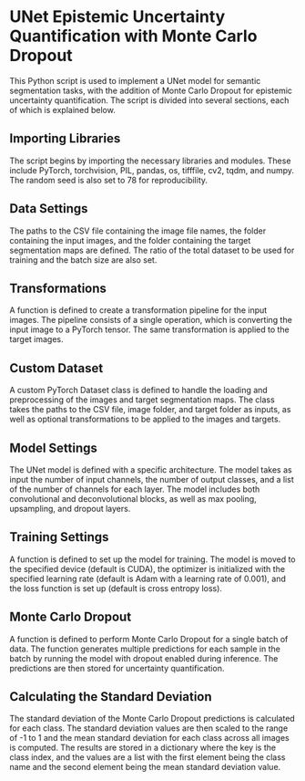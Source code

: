 # UNet Epistemic Uncertainty Quantification with Monte Carlo Dropout

This Python script is used to implement a UNet model for semantic segmentation tasks, with the addition of Monte Carlo Dropout for epistemic uncertainty quantification. The script is divided into several sections, each of which is explained below.

## Importing Libraries

The script begins by importing the necessary libraries and modules. These include PyTorch, torchvision, PIL, pandas, os, tifffile, cv2, tqdm, and numpy. The random seed is also set to 78 for reproducibility.

## Data Settings

The paths to the CSV file containing the image file names, the folder containing the input images, and the folder containing the target segmentation maps are defined. The ratio of the total dataset to be used for training and the batch size are also set.

## Transformations

A function is defined to create a transformation pipeline for the input images. The pipeline consists of a single operation, which is converting the input image to a PyTorch tensor. The same transformation is applied to the target images.

## Custom Dataset

A custom PyTorch Dataset class is defined to handle the loading and preprocessing of the images and target segmentation maps. The class takes the paths to the CSV file, image folder, and target folder as inputs, as well as optional transformations to be applied to the images and targets.

## Model Settings

The UNet model is defined with a specific architecture. The model takes as input the number of input channels, the number of output classes, and a list of the number of channels for each layer. The model includes both convolutional and deconvolutional blocks, as well as max pooling, upsampling, and dropout layers.

## Training Settings

A function is defined to set up the model for training. The model is moved to the specified device (default is CUDA), the optimizer is initialized with the specified learning rate (default is Adam with a learning rate of 0.001), and the loss function is set up (default is cross entropy loss).

## Monte Carlo Dropout

A function is defined to perform Monte Carlo Dropout for a single batch of data. The function generates multiple predictions for each sample in the batch by running the model with dropout enabled during inference. The predictions are then stored for uncertainty quantification.

## Calculating the Standard Deviation

The standard deviation of the Monte Carlo Dropout predictions is calculated for each class. The standard deviation values are then scaled to the range of -1 to 1 and the mean standard deviation for each class across all images is computed. The results are stored in a dictionary where the key is the class index, and the values are a list with the first element being the class name and the second element being the mean standard deviation value.